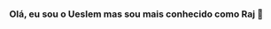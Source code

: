### Olá, eu sou o Ueslem mas sou mais conhecido como Raj 👋

<!--
Here are some ideas to get you started:

- 🎓 Estou cursando Atualmente Anlise e desenvolvimento de Sistemas.
- 💻 Atualmente estou Estagiando na EdTech de Ensino Superior e Profissional +A Educação.
- 📚 Estou estudando o Desenvolvimento Mobile.
- 💬 Contate pelo Email: ueslempagani@gmail.com
- 😄 Pronouns: Ele/Dele
- ⚡ Fun fact: ...
-->

